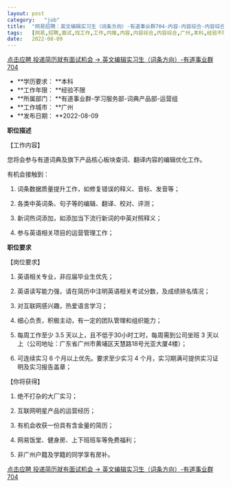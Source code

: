 ```yaml
---
layout:	post
category:	"job"
title:	"网易招聘：英文编辑实习生（词条方向）-有道事业群704-内容-内容综合-内容综合-广州本科经验不限"
tags:	[网易,招聘,面试,找工作,工作,内推,内容,内容综合,内容综合,广州,本科,经验不限]
date:	2022-08-09
---
```


[点击应聘 投递简历就有面试机会 ->  英文编辑实习生（词条方向）-有道事业群704](http://mobile.bole.netease.com/bole/boleDetail?id=25720&employeeId=346f03c3cda5f04c&key=all)



- **学历要求： **本科
- **工作年限： **经验不限
- **所属部门： **有道事业群-学习服务部-词典产品部-运营组
- **工作城市： **广州
- **发布日期： **2022-08-09



**职位描述**

【工作内容】

您将会参与有道词典及旗下产品核心板块查词、翻译内容的编辑优化工作。

有机会接触到：

1. 词条数据质量提升工作，如修复错误的释义、音标、发音等；

2. 各类中英词条、句子等的编辑、翻译、校对、评测；

3. 新词热词添加，如添加当下流行新词的中英对照释义；

4. 参与英语相关项目的运营管理工作；



**职位要求**

【岗位要求】

1. 英语相关专业，非应届毕业生优先；

2. 英语读写能力强，请在简历中注明英语相关考试分数，及成绩排名情况；

3. 对互联网感兴趣，热爱语言学习；

4. 细心负责，积极主动，有一定的团队管理和组织能力；

5. 每周工作至少 3.5 天以上，且不低于30小时工时，每周需到公司坐班 3 天以上（公司地址：广东省广州市黄埔区天慧路18号光亚大厦4楼）；

6. 可连续实习 6 个月以上优先。要求至少实习 4 个月，实习期满可提供实习证明及实习报告盖章；

【你将获得】

1. 绝不打杂的大厂实习；

2. 互联网明星产品的运营经历；

3. 有机会收获一份具有含金量的简历；

4. 网易饭堂、健身房、上下班班车等免费福利；

5. 非广州户籍及学籍的同学享有房补。



[点击应聘 投递简历就有面试机会 ->  英文编辑实习生（词条方向）-有道事业群704](http://mobile.bole.netease.com/bole/boleDetail?id=25720&employeeId=346f03c3cda5f04c&key=all)